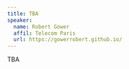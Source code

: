 ```yaml
---
title: TBA
speaker:
  name: Robert Gower    
  affil: Telecom Paris
  url: https://gowerrobert.github.io/
---
```


TBA


